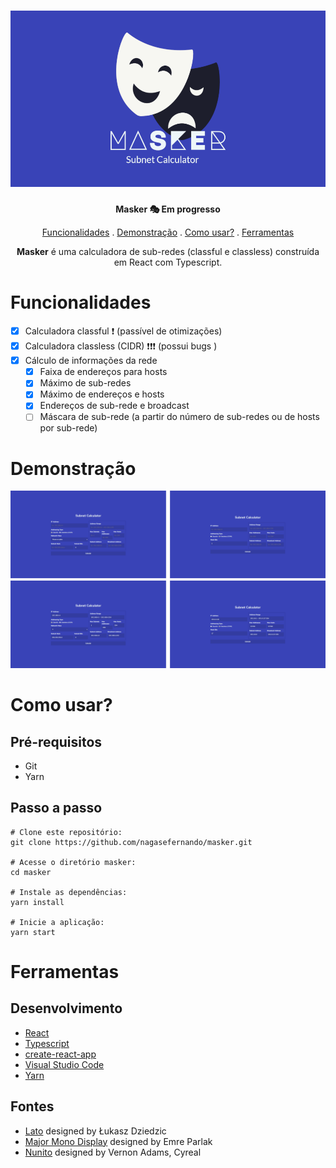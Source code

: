 <h1 align="center">
    <img src="github/masker-banner.png" alt="Masker Banner" />
</h1>

<p align="center"><strong>Masker 🎭 Em progresso</strong></p>
<p align="center">
    <a href="#funcionalidades">Funcionalidades</a> .
    <a href="#demonstração">Demonstração</a> .
    <a href="#como-usar">Como usar?</a> .
    <a href="#ferramentas">Ferramentas</a>
</p>

<p align="center"><strong>Masker</strong> é uma calculadora de sub-redes (classful e classless) construída em React com Typescript.</p>

# Funcionalidades

- [x] Calculadora classful ❗ (passível de otimizações)
- [x] Calculadora classless (CIDR) ❗❗❗ (possui bugs )
- [x] Cálculo de informações da rede
	- [x] Faixa de endereços para hosts
	- [x] Máximo de sub-redes
	- [x] Máximo de endereços e hosts
	- [x] Endereços de sub-rede e broadcast
	- [ ] Máscara de sub-rede (a partir do número de sub-redes ou de hosts por sub-rede) 

# Demonstração

![Masker Demo](github/masker-demo.png)

# Como usar?

## Pré-requisitos
- Git
- Yarn

## Passo a passo
```
# Clone este repositório: 
git clone https://github.com/nagasefernando/masker.git

# Acesse o diretório masker: 
cd masker

# Instale as dependências:
yarn install

# Inicie a aplicação:
yarn start
```

# Ferramentas

## Desenvolvimento

- [React](https://reactjs.org/)
- [Typescript](https://www.typescriptlang.org/)
- [create-react-app](https://create-react-app.dev/)
- [Visual Studio Code](https://code.visualstudio.com/)
- [Yarn](https://yarnpkg.com/)

## Fontes

- [Lato](https://fonts.google.com/specimen/Lato) designed by Łukasz Dziedzic
- [Major Mono Display](https://fonts.google.com/specimen/Major+Mono+Display) designed by Emre Parlak
- [Nunito](https://fonts.google.com/specimen/Nunito) designed by Vernon Adams, Cyreal